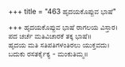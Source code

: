 +++
title = "463 ಹೃದಯಕೊಪ್ಪುವ ಭಾಷೆ"

+++
ಹೃದಯಕೊಪ್ಪುವ ಭಾಷೆ ರಾಗಲಯ ವಿಸ್ತಾರ।  
ಪದ ಚರ್ಚೆ ಮತಿವಿಚಾರಕೆ ತಕ್ಕ ಭಾಷೆ॥  
ಹೃದಯ ಮತಿ ಸತಿಪತಿಗಳಂತಿರಲು ಯುಕ್ತವದು।  
ಬದುಕು ರಸತರ್ಕೈಕ್ಯ - ಮಂಕುತಿಮ್ಮ॥  
